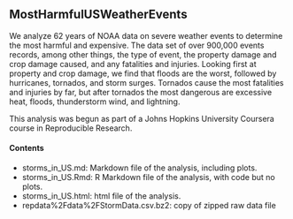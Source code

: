 ## MostHarmfulUSWeatherEvents

We analyze 62 years of NOAA data on severe weather events to determine the most harmful and expensive. The data set of over 900,000 events records, among other things, the type of event, the property damage and crop damage caused, and any fatalities and injuries. Looking first at property and crop damage, we find that floods are the worst, followed by hurricanes, tornados, and storm surges. Tornados cause the most fatalities and injuries by far, but after tornados the most dangerous are excessive heat, floods, thunderstorm wind, and lightning.   

This analysis was begun as part of a Johns Hopkins University Coursera course in Reproducible Research.

#### Contents

- storms_in_US.md: Markdown file of the analysis, including plots.
- storms_in_US.Rmd: R Markdown file of the analysis, with code but no plots.
- storms_in_US.html: html file of the analysis.  
- repdata%2Fdata%2FStormData.csv.bz2: copy of zipped raw data file